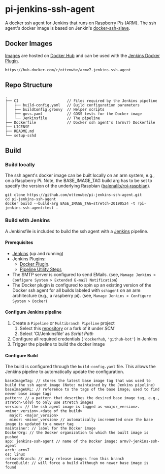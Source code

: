 # pi-jenkins-ssh-agent
A docker ssh agent for Jenkins that runs on Raspberry Pis (ARM).
The ssh agent's docker image is based on Jenkin's [docker-ssh-slave](https://github.com/jenkinsci/docker-ssh-slave).

## Docker Images

[Images](https://hub.docker.com/r/ottenwbe/armv7-jenkins-ssh-agent) are hosted on [Docker Hub](https://hub.docker.com/) and can be used with the [Jenkins Docker Plugin](https://wiki.jenkins.io/display/JENKINS/Docker+Plugin).

```
https://hub.docker.com/r/ottenwbe/armv7-jenkins-ssh-agent
```

## Repo Structure

```
.
├── CI                      // Files required by the Jenkins pipeline 
│   ├── build-config.yaml   // Build configuration parameters 
│   ├── buildConfig.groovy  // Helper scripts 
│   ├── goss.yaml           // GOSS tests for the Docker image
│   └── Jenkinsfile         // The pipeline
├── Dockerfile              // Docker ssh agent's (armv7) Dockerfile
├── LICENSE
├── README.md
└── setup-sshd              
```

## Build

### Build locally

The ssh agent's docker image can be built locally on an arm system, e.g., on a Raspberry Pi.
Note, the BASE_IMAGE_TAG build arg has to be set to specify the version of the underlying Raspbian ([balenalib/rpi-raspbian](https://hub.docker.com/r/balenalib/rpi-raspbian)).

```
git clone https://github.com/ottenwbe/pi-jenkins-ssh-agent.git
cd pi-jenkins-ssh-agent
docker build --build-arg BASE_IMAGE_TAG=stretch-20190524 -t rpi-jenkins-ssh-agent:test .
```

### Build with Jenkins

A Jenkinsfile is included to build the ssh agent with a [Jenkins](https://jenkins.io/) pipeline.

#### Prerequisites

* [Jenkins](https://jenkins.io/) (up and running)
* Jenkins Plugins:
    * [Docker Plugin](https://wiki.jenkins.io/display/JENKINS/Docker+Plugin). 
    * [Pipeline Utility Steps](https://plugins.jenkins.io/pipeline-utility-steps)
* The SMTP server is configured to send EMails. (see, ```Manage Jenkins > Configure System > Extended E-mail Notification```)
* The Docker plugin is configured to spin up an existing version of the Docker ssh agent for all builds labeled with ```sshagent``` on an arm architecture (e.g., a raspberry pi). (see, ```Manage Jenkins > Configure System > Docker```)

#### Configure Jenkins pipeline

1. Create a ```Pipeline``` or ```Multibranch Pipeline``` project
    1. Select this [repository](https://github.com/ottenwbe/pi-jenkins-ssh-agent) or a fork of it under _SCM_
    1. Select 'CI/Jenkinsfile' as _Script Path_
1. Configure all required credentials (```'dockerhub```, ```'github-bot'```) in Jenkins
1. Trigger the pipeline to build the docker image

#### Configure Build

The build is configured through the ```build-config.yaml``` file. This allows the Jenkins pipeline to automatically update the configuration.

```
baseImageTag: // stores the latest base image tag that was used to build the ssh agent image (Note: maintained by the Jenkins pipeline)
baseImageURL: // reference to the tags of the base image; used to find newer base image tags
pattern: // a pattern that describes the desired base image tag, e.g., stretch-\d{8} to only use stretch images
version: // the ssh agent image is tagged as <major_version>.<minor_version>.<date of the build>
  major: <major_version>
  minor: <minor_version> // automatically incremented once the base image is updated to a newer tag  
maintainer: // label for the Docker image
DockerOrg: // the Docker organization to which the built image is pushed
app: jenkins-ssh-agent // name of the Docker image: armv7-jenkins-ssh-agent
arch: armv7
os: linux
releaseBranch: // only release images from this branch
forceBuild: // will force a build although no newer base image is found
```